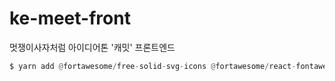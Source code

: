 # ke-meet-front
멋쟁이사자처럼 아이디어톤 '캐밋' 프론트엔드 

```python
$ yarn add @fortawesome/free-solid-svg-icons @fortawesome/react-fontawesome @fortawesome/fontawesome-svg-core @fortawesome/free-brands-svg-icons
```
